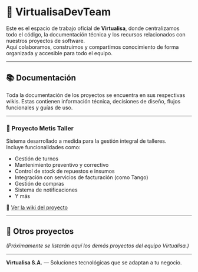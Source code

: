 # 💼 VirtualisaDevTeam

Este es el espacio de trabajo oficial de **Virtualisa**, donde centralizamos todo el código, la documentación técnica y los recursos relacionados con nuestros proyectos de software.  
Aquí colaboramos, construimos y compartimos conocimiento de forma organizada y accesible para todo el equipo.

---

## 📚 Documentación

Toda la documentación de los proyectos se encuentra en sus respectivas wikis. Estas contienen información técnica, decisiones de diseño, flujos funcionales y guías de uso.

---

### 🔧 Proyecto Metis Taller

Sistema desarrollado a medida para la gestión integral de talleres.  
Incluye funcionalidades como:

- Gestión de turnos
- Mantenimiento preventivo y correctivo
- Control de stock de repuestos e insumos
- Integración con servicios de facturación (como Tango)
- Gestión de compras
- Sistema de notificaciones
- Y más

📄 [Ver la wiki del proyecto](https://github.com/VirtualisaDevTeam/metis-taller-wiki/wiki)

---

## 🧩 Otros proyectos

_(Próximamente se listarán aquí los demás proyectos del equipo Virtualisa.)_

---

**Virtualisa S.A.** — Soluciones tecnológicas que se adaptan a tu negocio.
